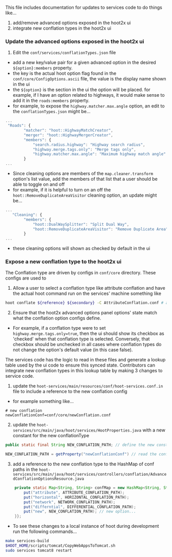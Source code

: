 This file includes documentation for updates to services code to do things like...

1. add/remove advanced options exposed in the hoot2x ui
2. integrate new conflation types in the hoot2x ui

### Update the advanced options exposed in the hoot2x ui

1. Edit the `conf/services/conflationTypes.json` file

- add a new key/value pair for a given advanced option in the desired `${option}:members` property.
- the key is the actual hoot option flag found in the `conf/core/ConfigOptions.ascii` file, the value is the display name shown in the ui
- the `${option}` is the section in the ui the option will be placed. for example, if I have an option related to highways, it would make sense to add it in the `roads:members` property.
- for example, to expose the `highway.matcher.max.angle` option, an edit to the `conflationTypes.json` might be...

```javascript
...
 "Roads": {
        "matcher": "hoot::HighwayMatchCreator",
        "merger": "hoot::HighwayMergerCreator",
        "members": {
            "search.radius.highway": "Highway search radius",
            "highway.merge.tags.only": "Merge tags only",
            "highway.matcher.max.angle": "Maximum highway match angle" // new option...
        }
...
```

- Since cleaning options are members of the `map.cleaner.transform` option's list value, add the members of that list that a user should be able to toggle on and off
- for example, if it is helpful to turn on an off the `hoot::RemoveDuplicateAreaVisitor` cleaning option, an update might be...

```javascript
...
   "Cleaning": {
        "members": {
            "hoot::DualWaySplitter": "Split Dual Way",
            "hoot::RemoveDuplicateAreaVisitor": "Remove Duplicate Area" // new map cleaner...
        }
...
```

- these cleaning options will shown as checked by default in the ui

### Expose a new conflation type to the hoot2x ui

The Conflation type are driven by configs in `conf/core` directory. These configs are used to

1. Allow a user to select a conflation type like attribute conflation and have the actual hoot command run on the services' machine something like

```bash
hoot conflate ${reference} ${secondary} -C AttributeConflation.conf # any other command line arguments...
```

2. Ensure that the hoot2x advanced options panel options' state match what the conflation option configs define.

- For example, if a conflation type were to set `highway.merge.tags.only=true`, then the ui should show its checkbox as 'checked' when that conflation type is selected. Conversely, that checkbox should be unchecked in all cases where conflation types do not change the option's default value (in this case false).


The services code has the logic to read in these files and generate a lookup table used by the ui code to ensure this synced state. Contributors can integrate new conflation types in this lookup table by making 3 changes to service code.

1. update the `hoot-services/main/resources/conf/hoot-services.conf.in` file to include a reference to the new conflation config

- for example something like...

```
# new conflation
newConflationConf=conf/core/newConflation.conf
```

2. update the `hoot-services/src/main/java/hoot/services/HootProperties.java` with a new constant for the new conflationType

```java
public static final String NEW_CONFLATION_PATH; // define the new constant
```

```java
NEW_CONFLATION_PATH = getProperty("newConflationConf") // read the config into memory...
```

3. add a reference to the new conflation type to the HashMap of conf paths in the `hoot-services/src/main/java/hoot/services/controllers/conflation/AdvancedConflationOptionsResource.java`

```java
    private static Map<String, String> confMap = new HashMap<String, String>(){{
        put("attribute", ATTRIBUTE_CONFLATION_PATH);
        put("horizontal", HORIZONTAL_CONFLATION_PATH);
        put("network", NETWORK_CONFLATION_PATH);
        put("differntial", DIFFERENTIAL_CONFLATION_PATH);
        put("new", NEW_CONFLATION_PATH); // new option...
    }};
```


- To see these changes to a local instance of hoot during development run the following commands...

```bash
make services-build
$HOOT_HOME/scripts/tomcat/CopyWebAppsToTomcat.sh
sudo services tomcat8 restart
```